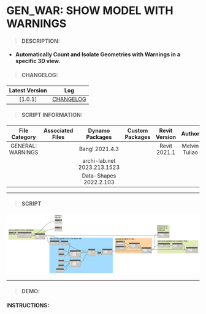 # GEN_WAR: SHOW MODEL WITH WARNINGS

> #### DESCRIPTION: 
- **Automatically Count and Isolate Geometries with Warnings in a specific 3D view.**

> #### CHANGELOG:

| Latest Version | Log |
| :-------: | :----: | 
|[1.0.1] | [CHANGELOG](/_gen/WARNINGS/changelog/GEN_WAR_ModelWarnings.md) |

> #### SCRIPT INFORMATION: 

| File Category | Associated Files | Dynamo Packages | Custom Packages | Revit Version | Author | Reviewed By |
| :-------: | :----: | :---: | :---: | :---: | :---: | :---: |
| GENERAL: WARNINGS |  | Bang! 2021.4.3 |  | Revit 2021.1 | Melvin Tuliao |  Cathrine Macabuhay
|  |  | archi-lab.net 2023.213.1523 |
|  |  | Data-Shapes 2022.2.103 |
        
------------------------------------------------------------------
> #### **SCRIPT** 

<img src="/_images/gen/WAR/GEN_WAR_ModelWarnings.png">

------------------------------------------------------------------

> #### DEMO: 

#### INSTRUCTIONS: